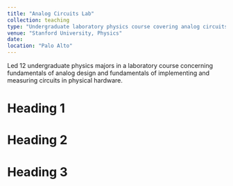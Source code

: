 ```yaml
---
title: "Analog Circuits Lab"
collection: teaching
type: "Undergraduate laboratory physics course covering analog circuits"
venue: "Stanford University, Physics"
date: 
location: "Palo Alto"
---
```


Led 12 undergraduate physics majors in a laboratory course concerning fundamentals of analog design and fundamentals of implementing and measuring circuits in physical hardware.

Heading 1
======

Heading 2
======

Heading 3
======
